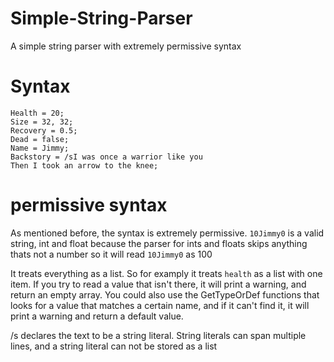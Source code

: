 # Simple-String-Parser
A simple string parser with extremely permissive syntax

# Syntax
```
Health = 20;  
Size = 32, 32;  
Recovery = 0.5;  
Dead = false;  
Name = Jimmy;  
Backstory = /sI was once a warrior like you  
Then I took an arrow to the knee;
```

# permissive syntax
As mentioned before, the syntax is extremely permissive. `10Jimmy0` is a valid string, int and float because the parser for ints and floats skips anything thats not a number so it will read `10Jimmy0` as 100

It treats everything as a list. So for examply it treats `health` as a list with one item. If you try to read a value that isn't there, it will print a warning, and return an empty array.
You could also use the GetTypeOrDef functions that looks for a value that matches a certain name, and if it can't find it, it will print a warning and return a default value.

/s declares the text to be a string literal. String literals can span multiple lines, and a string literal can not be stored as a list

